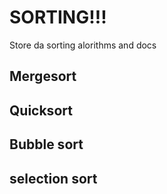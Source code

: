 # SORTING!!!
Store da sorting alorithms and docs

## Mergesort

## Quicksort

## Bubble sort

## selection sort